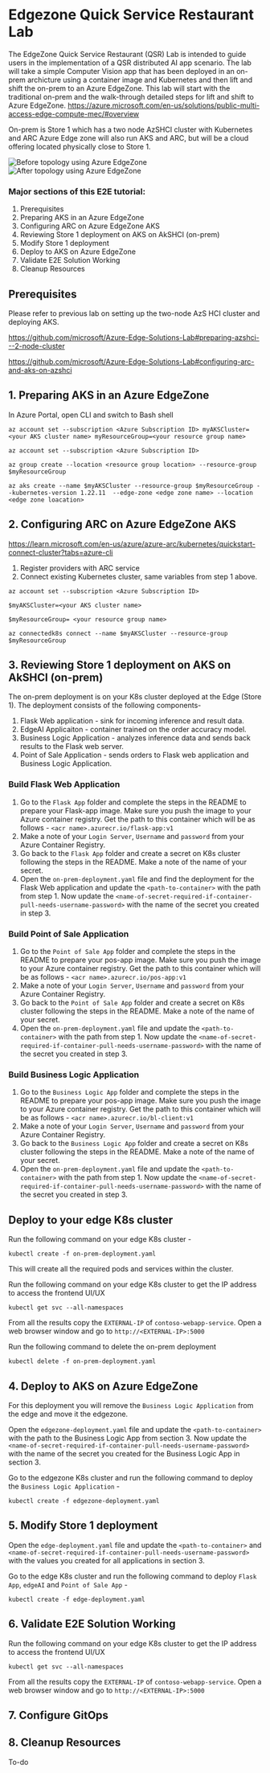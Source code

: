# Edgezone Quick Service Restaurant Lab

The EdgeZone Quick Service Restaurant (QSR) Lab is intended to guide users in the implementation of a QSR distributed AI app scenario. The lab will take a simple Computer Vision app that has been deployed in an on-prem archicture using a container image and Kubernetes and then lift and shift the on-prem to an Azure EdgeZone. This lab will start with the traditional on-prem and the walk-through detailed steps for lift and shift to Azure EdgeZone. https://azure.microsoft.com/en-us/solutions/public-multi-access-edge-compute-mec/#overview

On-prem is Store 1 which has a two node AzSHCI cluster with Kubernetes and ARC 
Azure Edge zone will also run AKS and ARC, but will be a cloud offering located physically close to Store 1.

![Before topology using Azure EdgeZone](https://user-images.githubusercontent.com/47536604/207954780-d8b06255-d483-4231-9090-d8eefa2eeb68.png)
![After topology using Azure EdgeZone](https://user-images.githubusercontent.com/47536604/207954839-ff205d65-8493-4b1c-b898-42dc919d3d0b.png)


### Major sections of this E2E tutorial:
1. Prerequisites
2. Preparing AKS in an Azure EdgeZone
3. Configuring ARC on Azure EdgeZone AKS
4. Reviewing Store 1 deployment on AKS on AkSHCI (on-prem)
5. Modify Store 1 deployment
6. Deploy to AKS on Azure EdgeZone
7. Validate E2E Solution Working
8. Cleanup Resources

## Prerequisites

Please refer to previous lab on setting up the two-node AzS HCI cluster and deploying AKS.

https://github.com/microsoft/Azure-Edge-Solutions-Lab#preparing-azshci---2-node-cluster

https://github.com/microsoft/Azure-Edge-Solutions-Lab#configuring-arc-and-aks-on-azshci

## 1. Preparing AKS in an Azure EdgeZone

In Azure Portal, open CLI and switch to Bash shell
	
`az account set --subscription <Azure Subscription ID> myAKSCluster=<your AKS cluster name> myResourceGroup=<your resource group name>`
	
`az account set --subscription <Azure Subscription ID>` 

`az group create --location <resource group location> --resource-group $myResourceGroup`
  
`az aks create --name $myAKSCluster --resource-group $myResourceGroup --kubernetes-version 1.22.11  --edge-zone <edge zone name> --location <edge zone loacation>`


## 2. Configuring ARC on Azure EdgeZone AKS
https://learn.microsoft.com/en-us/azure/azure-arc/kubernetes/quickstart-connect-cluster?tabs=azure-cli
 
1. Register providers with ARC service
2. Connect existing Kubernetes cluster, same variables from step 1 above.
			
`az account set --subscription <Azure Subscription ID>`

`$myAKSCluster=<your AKS cluster name>`

`$myResourceGroup= <your resource group name>`
		
`az connectedk8s connect --name $myAKSCluster --resource-group $myResourceGroup`

## 3. Reviewing Store 1 deployment on AKS on AkSHCI (on-prem)
The on-prem deployment is on your K8s cluster deployed at the Edge (Store 1). The deployment consists of the following components-
1. Flask Web application - sink for incoming inference and result data.
2. EdgeAI Applicaiton - container trained on the order accuracy model.
3. Business Logic Application - analyzes inference data and sends back results to the Flask web server.
4. Point of Sale Application - sends orders to Flask web application and Business Logic Application.

### Build Flask Web Application
1. Go to the `Flask App` folder and complete the steps in the README to prepare your Flask-app image. Make sure you push the image to your Azure container registry. Get the path to this container which will be as follows - `<acr name>.azurecr.io/flask-app:v1`
2. Make a note of your `Login Server`, `Username` and `password` from your Azure Container Registry.
3. Go back to the `Flask App` folder and create a secret on K8s cluster following the steps in the README. Make a note of the name of your secret. 
4. Open the `on-prem-deployment.yaml` file and find the deployment for the Flask Web application and update the `<path-to-container>` with the path from step 1. Now update the `<name-of-secret-required-if-container-pull-needs-username-password>` with the name of the secret you created in step 3. 

### Build Point of Sale Application
1. Go to the `Point of Sale App` folder and complete the steps in the README to prepare your pos-app image. Make sure you push the image to your Azure container registry. Get the path to this container which will be as follows - `<acr name>.azurecr.io/pos-app:v1`
2. Make a note of your `Login Server`, `Username` and `password` from your Azure Container Registry.
3. Go back to the `Point of Sale App` folder and create a secret on K8s cluster following the steps in the README. Make a note of the name of your secret. 
4. Open the `on-prem-deployment.yaml` file and update the `<path-to-container>` with the path from step 1. Now update the `<name-of-secret-required-if-container-pull-needs-username-password>` with the name of the secret you created in step 3. 

### Build Business Logic Application
1. Go to the `Business Logic App` folder and complete the steps in the README to prepare your pos-app image. Make sure you push the image to your Azure container registry. Get the path to this container which will be as follows - `<acr name>.azurecr.io/bl-client:v1`
2. Make a note of your `Login Server`, `Username` and `password` from your Azure Container Registry.
3. Go back to the `Business Logic App` folder and create a secret on K8s cluster following the steps in the README. Make a note of the name of your secret. 
4. Open the `on-prem-deployment.yaml` file and update the `<path-to-container>` with the path from step 1. Now update the `<name-of-secret-required-if-container-pull-needs-username-password>` with the name of the secret you created in step 3.

## Deploy to your edge K8s cluster
Run the following command on your edge K8s cluster -

`kubectl create -f on-prem-deployment.yaml`

This will create all the required pods and services within the cluster.

Run the following command on your edge K8s cluster to get the IP address to access the frontend UI/UX 

`kubectl get svc --all-namespaces`

From all the results copy the `EXTERNAL-IP` of `contoso-webapp-service`. Open a web browser window and go to `http://<EXTERNAL-IP>:5000` 

Run the following command to delete the on-prem deployment

`kubectl delete -f on-prem-deployment.yaml`


## 4. Deploy to AKS on Azure EdgeZone
For this deployment you will remove the `Business Logic Application` from the edge and move it the edgezone. 

Open the `edgezone-deployment.yaml` file and update the `<path-to-container>` with the path to the Business Logic App from section 3. Now update the `<name-of-secret-required-if-container-pull-needs-username-password>` with the name of the secret you created for the Business Logic App in section 3.

Go to the edgezone K8s cluster and run the following command to deploy the `Business Logic Application` -

`kubectl create -f edgezone-deployment.yaml`

## 5. Modify Store 1 deployment
Open the `edge-deployment.yaml` file and update the `<path-to-container>` and `<name-of-secret-required-if-container-pull-needs-username-password>` with the values you created for all applications in section 3.

Go to the edge K8s cluster and run the following command to deploy `Flask App`, `edgeAI` and `Point of Sale App` -

`kubectl create -f edge-deployment.yaml`

## 6. Validate E2E Solution Working
Run the following command on your edge K8s cluster to get the IP address to access the frontend UI/UX 

`kubectl get svc --all-namespaces`

From all the results copy the `EXTERNAL-IP` of `contoso-webapp-service`. Open a web browser window and go to `http://<EXTERNAL-IP>:5000`

## 7. Configure GitOps

## 8. Cleanup Resources
To-do